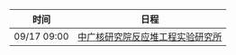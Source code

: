 | 时间          | 日程                                                                                                                                       |
| ----------- | ---------------------------------------------------------------------------------------------------------------------------------------- |
| 09/17 09:00 | [中广核研究院反应堆工程实验研究所](https://www.google.com/calendar/event?eid=OGluZ2U0Y2Q0bjJwa2VnYzdnY2kwNm02dXMgY203a3BraHVtNDRyampyM2xvNWVnMjRsZWdAZw) |